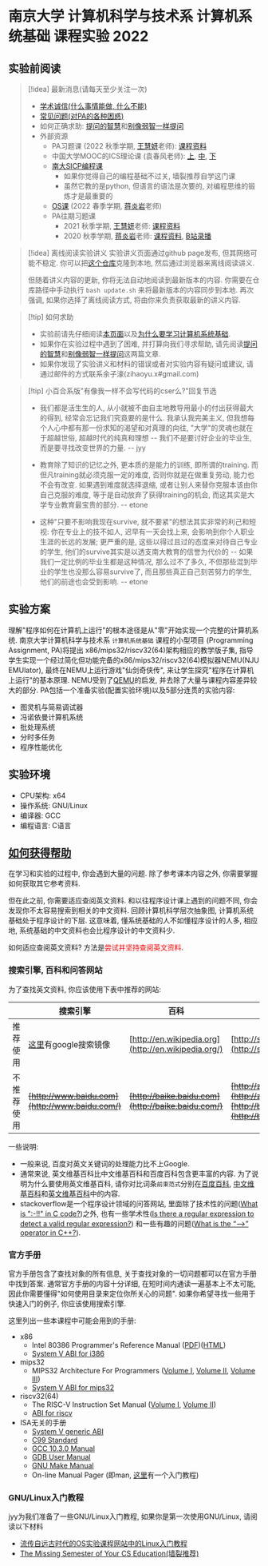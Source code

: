 # 南京大学 计算机科学与技术系 计算机系统基础 课程实验 2022

## 实验前阅读

> [!idea] 最新消息(请每天至少关注一次)
> -   [学术诚信(什么事情能做, 什么不能)](http://integrity.mit.edu/)
> -   [常见问题(对PA的各种困惑)](https://nju-projectn.github.io/ics-pa-gitbook/ics2022/FAQ.html)
> -   如何正确求助: [提问的智慧](https://github.com/ryanhanwu/How-To-Ask-Questions-The-Smart-Way/blob/master/README-zh_CN.md)和[别像弱智一样提问](https://github.com/tangx/Stop-Ask-Questions-The-Stupid-Ways/blob/master/README.md)
> - 外部资源
> 	-   PA习题课 (2022 秋季学期, [王慧妍](https://cocowhy1013.github.io/)老师): [课程资料](http://why.ink:8080/ICS/2022/)
> 	-   中国大学MOOC的ICS理论课 (袁春风老师): [上](https://www.icourse163.org/course/NJU-1001625001), [中](https://www.icourse163.org/course/NJU-1001964032), [下](https://www.icourse163.org/course/NJU-1002532004)
>	- [南大SICP编程课](https://nju-sicp.bitbucket.io/)
> 		-    如果你觉得自己的编程基础不过关, 墙裂推荐自学这门课
> 		-   虽然它教的是python, 但语言的语法是次要的, 对编程思维的锻炼才是最重要的
> 	-   [OS课](http://jyywiki.cn/OS/2022/) (2022 春季学期, [蒋炎岩](http://ics.nju.edu.cn/~jyy)老师)
>	- PA往期习题课
>		-   2021 秋季学期, [王慧妍](https://cocowhy1013.github.io/)老师: [课程资料](http://jyywiki.cn/ICS/2021/)
>		-   2020 秋季学期, [蒋炎岩](http://ics.nju.edu.cn/~jyy)老师: [课程资料](http://jyywiki.cn/ICS/2020/), [B站录播](https://www.bilibili.com/video/BV1qa4y1j7xk/)

> [!idea] 离线阅读实验讲义
> 实验讲义页面通过github page发布, 但其网络可能不稳定. 你可以把[这个仓库](https://github.com/NJU-ProjectN/ics-pa-gitbook)克隆到本地, 然后通过浏览器来离线阅读讲义.
> 
> 但随着讲义内容的更新, 你将无法自动地阅读到最新版本的内容. 你需要在仓库路径中手动执行 `bash update.sh` 来将最新版本的内容同步到本地. 再次强调, 如果你选择了离线阅读方式, 将由你来负责获取最新的讲义内容.

> [!tip] 如何求助
>  -   实验前请先仔细阅读[本页面](https://nju-projectn.github.io/ics-pa-gitbook/ics2022/)以及[为什么要学习计算机系统基础](https://nju-projectn.github.io/ics-pa-gitbook/ics2022/why.html).
>-   如果你在实验过程中遇到了困难, 并打算向我们寻求帮助, 请先阅读[提问的智慧](https://github.com/ryanhanwu/How-To-Ask-Questions-The-Smart-Way/blob/master/README-zh_CN.md)和[别像弱智一样提问](https://github.com/tangx/Stop-Ask-Questions-The-Stupid-Ways/blob/master/README.md)这两篇文章.
>-   如果你发现了实验讲义和材料的错误或者对实验内容有疑问或建议, 请通过邮件的方式联系余子濠(zihaoyu.x#gmail.com)

> [!tip] 小百合系版"有像我一样不会写代码的cser么?"回复节选
> -   我们都是活生生的人, 从小就被不由自主地教导用最小的付出获得最大的得到, 经常会忘记我们究竟要的是什么. 我承认我完美主义, 但我想每个人心中都有那一份求知的渴望和对真理的向往, "大学"的灵魂也就在于超越世俗, 超越时代的纯真和理想 -- 我们不是要讨好企业的毕业生, 而是要寻找改变世界的力量. -- jyy
> 
> -   教育除了知识的记忆之外, 更本质的是能力的训练, 即所谓的training. 而但凡training就必须克服一定的难度, 否则你就是在做重复劳动, 能力也不会有改变. 如果遇到难度就选择退缩, 或者让别人来替你克服本该由你自己克服的难度, 等于是自动放弃了获得training的机会, 而这其实是大学专业教育最宝贵的部分. -- etone
> 
> -   这种"只要不影响我现在survive, 就不要紧"的想法其实非常的利己和短视: 你在专业上的技不如人, 迟早有一天会找上来, 会影响到你个人职业生涯的长远的发展; 更严重的是, 这些以得过且过的态度来对待自己专业的学生, 他们的survive其实是以透支南大教育的信誉为代价的 -- 如果我们一定比例的毕业生都是这种情况, 那么过不了多久, 不但那些混到毕业的学生也没那么容易survive了, 而且那些真正自己刻苦努力的学生, 他们的前途也会受到影响. -- etone

## 实验方案
理解"程序如何在计算机上运行"的根本途径是从"零"开始实现一个完整的计算机系统. 南京大学计算机科学与技术系 `计算机系统基础` 课程的小型项目 (Programming Assignment, PA)将提出 x86/mips32/riscv32(64)架构相应的教学版子集, 指导学生实现一个经过简化但功能完备的x86/mips32/riscv32(64)模拟器NEMU(NJU EMUlator), 最终在NEMU上运行游戏"仙剑奇侠传", 来让学生探究"程序在计算机上运行"的基本原理. NEMU受到了[QEMU](http://www.qemu.org/)的启发, 并去除了大量与课程内容差异较大的部分. PA包括一个准备实验(配置实验环境)以及5部分连贯的实验内容:

-   图灵机与简易调试器
-   冯诺依曼计算机系统
-   批处理系统
-   分时多任务
-   程序性能优化

## 实验环境

-   CPU架构: x64
-   操作系统: GNU/Linux
-   编译器: GCC
-   编程语言: C语言

##  [如何获得帮助](https://nju-projectn.github.io/ics-pa-gitbook/ics2022/index.html#%E5%A6%82%E4%BD%95%E8%8E%B7%E5%BE%97%E5%B8%AE%E5%8A%A9)

在学习和实验的过程中, 你会遇到大量的问题. 除了参考课本内容之外, 你需要掌握如何获取其它参考资料.

但在此之前, 你需要适应查阅英文资料. 和以往程序设计课上遇到的问题不同, 你会发现你不太容易搜索到相关的中文资料. 回顾计算机科学层次抽象图, 计算机系统基础处于程序设计的下层. 这意味着, 懂系统基础的人不如懂程序设计的人多, 相应地, 系统基础的中文资料也会比程序设计的中文资料少.

如何适应查阅英文资料? 方法是<font color="#ff0000">尝试并坚持查阅英文资料</font>.

### 搜索引擎, 百科和问答网站

为了查找英文资料, 你应该使用下表中推荐的网站:

|            | 搜索引擎                                       | 百科                                                | 问答网站 |
| ---------- | ---------------------------------------------- | --------------------------------------------------- | -------- |
| 推荐使用   | [这里](https://dir.scmor.com/)有google搜索镜像 | [http://en.wikipedia.org](http://en.wikipedia.org/) |[http://stackoverflow.com](http://stackoverflow.com/) |
| 不推荐使用 | ~~[http://www.baidu.com](http://www.baidu.com/)~~  | ~~[http://baike.baidu.com](http://baike.baidu.com/)~~   | ~~[http://zhidao.baidu.com](http://zhidao.baidu.com/)~~ <br>~~[http://bbs.csdn.net](http://bbs.csdn.net/)~~ |

一些说明:

-   一般来说, 百度对英文关键词的处理能力比不上Google.
-   通常来说, 英文维基百科比中文维基百科和百度百科包含更丰富的内容. 为了说明为什么要使用英文维基百科, 请你对比词条`前束范式`分别在[百度百科](http://baike.baidu.com/view/143343.htm), [中文维基百科](http://zh.wikipedia.org/wiki/%E5%89%8D%E6%9D%9F%E8%8C%83%E5%BC%8F)和[英文维基百科](http://en.wikipedia.org/wiki/Prenex_normal_form)中的内容.
-   stackoverflow是一个程序设计领域的问答网站, 里面除了技术性的问题([What is ":-!!" in C code?](http://stackoverflow.com/questions/9229601/what-is-in-c-code/9229793))之外, 也有一些学术性([Is there a regular expression to detect a valid regular expression?](http://stackoverflow.com/questions/172303/is-there-a-regular-expression-to-detect-a-valid-regular-expression)) 和一些有趣的问题([What is the “-->” operator in C++?](https://stackoverflow.com/questions/1642028/what-is-the-operator-in-c)).

### 官方手册

官方手册包含了查找对象的所有信息, 关于查找对象的一切问题都可以在官方手册中找到答案. 通常官方手册的内容十分详细, 在短时间内通读一遍基本上不太可能, 因此你需要懂得"如何使用目录来定位你所关心的问题". 如果你希望寻找一些用于快速入门的例子, 你应该使用搜索引擎.

这里列出一些本课程中可能会用到的手册:

-   x86
    -   Intel 80386 Programmer's Reference Manual ([PDF](http://css.csail.mit.edu/6.858/2013/readings/i386.pdf))([HTML](https://nju-projectn.github.io/i386-manual/toc.htm))
    -   [System V ABI for i386](http://math-atlas.sourceforge.net/devel/assembly/abi386-4.pdf)
-   mips32
    -   MIPS32 Architecture For Programmers ([Volume I](http://www.cs.cornell.edu/courses/cs3410/2008fa/MIPS_Vol1.pdf), [Volume II](http://www.cs.cornell.edu/courses/cs3410/2008fa/MIPS_Vol2.pdf), [Volume III](http://www.cs.cornell.edu/courses/cs3410/2008fa/MIPS_Vol3.pdf))
    -   [System V ABI for mips32](http://math-atlas.sourceforge.net/devel/assembly/mipsabi32.pdf)
-   riscv32(64)
    -   The RISC-V Instruction Set Manual ([Volume I](https://github.com/riscv/riscv-isa-manual/releases/download/draft-20210813-7d0006e/riscv-spec.pdf), [Volume II](https://github.com/riscv/riscv-isa-manual/releases/download/draft-20210813-7d0006e/riscv-privileged.pdf))
    -   [ABI for riscv](https://github.com/riscv-non-isa/riscv-elf-psabi-doc)
-   ISA无关的手册
    -   [System V generic ABI](https://refspecs.linuxfoundation.org/elf/gabi41.pdf)
    -   [C99 Standard](http://www.open-std.org/jtc1/sc22/wg14/www/docs/n1570.pdf)
    -   [GCC 10.3.0 Manual](https://gcc.gnu.org/onlinedocs/gcc-10.3.0/gcc.pdf)
    -   [GDB User Manual](https://sourceware.org/gdb/current/onlinedocs/gdb)
    -   [GNU Make Manual](http://www.gnu.org/software/make/manual/make.pdf)
    -   On-line Manual Pager (即man, [这里](https://nju-projectn.github.io/ics-pa-gitbook/ics2022/man.html)有一个入门教程)

### GNU/Linux入门教程

jyy为我们准备了一些GNU/Linux入门教程, 如果你是第一次使用GNU/Linux, 请阅读以下材料

-   [流传自远古时代的OS实验课程网站中的Linux入门教程](https://nju-projectn.github.io/ics-pa-gitbook/ics2022/linux.html)
-   [The Missing Semester of Your CS Education(墙裂推荐)](https://missing.csail.mit.edu/)